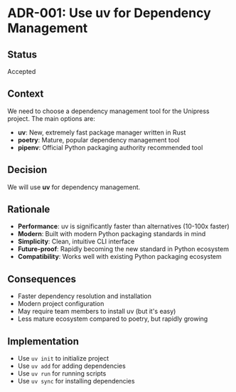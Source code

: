 # ADR-001: Use uv for Dependency Management

## Status
Accepted

## Context
We need to choose a dependency management tool for the Unipress project. The main options are:
- **uv**: New, extremely fast package manager written in Rust
- **poetry**: Mature, popular dependency management tool
- **pipenv**: Official Python packaging authority recommended tool

## Decision
We will use **uv** for dependency management.

## Rationale
- **Performance**: uv is significantly faster than alternatives (10-100x faster)
- **Modern**: Built with modern Python packaging standards in mind
- **Simplicity**: Clean, intuitive CLI interface
- **Future-proof**: Rapidly becoming the new standard in Python ecosystem
- **Compatibility**: Works well with existing Python packaging ecosystem

## Consequences
- Faster dependency resolution and installation
- Modern project configuration
- May require team members to install uv (but it's easy)
- Less mature ecosystem compared to poetry, but rapidly growing

## Implementation
- Use `uv init` to initialize project
- Use `uv add` for adding dependencies
- Use `uv run` for running scripts
- Use `uv sync` for installing dependencies